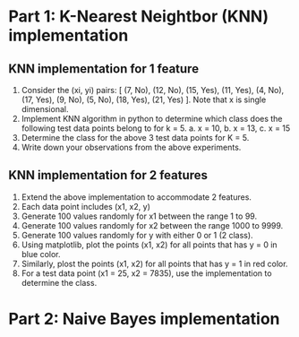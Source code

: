 # Part 1: K-Nearest Neightbor (KNN) implementation

## KNN implementation for 1 feature
1. Consider the (xi, yi) pairs: [ (7, No), (12, No), (15, Yes), (11, Yes), (4, No), (17, Yes), (9, No), (5, No), (18, Yes), (21, Yes) ]. Note that x is single dimensional.
2. Implement KNN algorithm in python to determine which class does the following test data points belong to for k = 5.
   a. x = 10,
   b. x = 13,
   c. x = 15
4. Determine the class for the above 3 test data points for K = 5.
5. Write down your observations from the above experiments.

## KNN implementation for 2 features
1. Extend the above implementation to accommodate 2 features. 
2. Each data point includes (x1, x2, y)
3. Generate 100 values randomly for x1 between the range 1 to 99.
4. Generate 100 values randomly for x2 between the range 1000 to 9999.
5. Generate 100 values randomly for y with either 0 or 1 (2 class).
6. Using matplotlib, plot the points (x1, x2) for all points that has y = 0 in blue color.
7. Similarly, plost the points (x1, x2) for all points that has y = 1 in red color.
8. For a test data point (x1 = 25, x2 = 7835), use the implementation to determine the class.

# Part 2: Naive Bayes implementation
